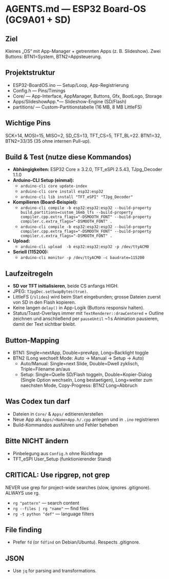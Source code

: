 # AGENTS.md — ESP32 Board-OS (GC9A01 + SD)

## Ziel
Kleines „OS“ mit App-Manager + getrennten Apps (z. B. Slideshow). Zwei Buttons: BTN1=System, BTN2=Appsteuerung.

## Projektstruktur
- ESP32-BoardOS.ino  — Setup/Loop, App-Registrierung
- Config.h           — Pins/Timings
- Core/              — App-Interface, AppManager, Buttons, Gfx, BootLogo, Storage
- Apps/SlideshowApp.*— Slideshow-Engine (SD/Flash)
- partitions/        — Custom-Partitionstabelle (16 MB, 8 MB LittleFS)

## Wichtige Pins
SCK=14, MOSI=15, MISO=2, SD_CS=13, TFT_CS=5, TFT_BL=22. BTN1=32, BTN2=33/35 (35 ohne internen Pull-up).

## Build & Test (nutze diese Kommandos)
- **Abhängigkeiten:** ESP32 Core ≥ 3.2.0, TFT_eSPI 2.5.43, TJpg_Decoder 1.1.0  
- **Arduino-CLI Setup (einmal):**
  - `arduino-cli core update-index`
  - `arduino-cli core install esp32:esp32`
  - `arduino-cli lib install "TFT_eSPI" "TJpg_Decoder"`
- **Kompilieren (Board-Beispiel):**
  - `arduino-cli compile -b esp32:esp32:esp32 --build-property build.partitions=custom_16mb_lfs --build-property compiler.cpp.extra_flags="-DSMOOTH_FONT" --build-property compiler.c.extra_flags="-DSMOOTH_FONT" .`
  - `arduino-cli compile -b esp32:esp32:esp32 --build-property compiler.cpp.extra_flags="-DSMOOTH_FONT" --build-property compiler.c.extra_flags="-DSMOOTH_FONT" .`
- **Upload:**  
  - `arduino-cli upload  -b esp32:esp32:esp32 -p /dev/ttyACM0`
- **Seriell (115200):**
  - `arduino-cli monitor -p /dev/ttyACM0 -c baudrate=115200`

## Laufzeitregeln
- **SD vor TFT initialisieren**, beide CS anfangs HIGH.
- JPEG: `TJpgDec.setSwapBytes(true)`.
- LittleFS (`/slides`) wird beim Start eingebunden; grosse Dateien zuerst von SD in den Flash kopieren.
- Keine langen `delay()` in App-Logik (Buttons responsiv halten).
- Status/Toast-Overlays immer mit `TextRenderer::drawCentered` + Outline zeichnen und anschließend per `pauseUntil` ~1 s Animation pausieren, damit der Text sichtbar bleibt.

## Button-Mapping
- BTN1: Single=nextApp, Double=prevApp, Long=Backlight toggle
- BTN2 (Long wechselt Mode: Auto -> Manual -> Setup -> Auto)
  - Auto/Manual: Single=next Slide, Double=Dwell zyklisch, Triple=Filename an/aus
  - Setup: Single=Quelle SD/Flash toggeln, Double=Kopier-Dialog (Single Option wechseln, Long bestaetigen), Long=weiter zum naechsten Mode, Copy-Progress: BTN2 Long=Abbruch

## Was Codex tun darf
- Dateien in `Core/` & `Apps/` editieren/erstellen
- Neue App als `Apps/<Name>App.h/.cpp` anlegen und in `.ino` registrieren
- Build-Kommandos ausführen und Fehler beheben

## Bitte NICHT ändern
- Pinbelegung aus `Config.h` ohne Rückfrage
- TFT_eSPI User_Setup (funktionierender Stand)

## CRITICAL: Use ripgrep, not grep

NEVER use grep for project-wide searches (slow, ignores .gitignore). ALWAYS use rg.

- `rg "pattern"` — search content
- `rg --files | rg "name"` — find files
- `rg -t python "def"` — language filters

## File finding

- Prefer `fd` (or `fdfind` on Debian/Ubuntu). Respects .gitignore.

## JSON

- Use `jq` for parsing and transformations.
